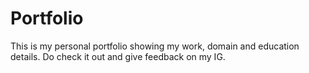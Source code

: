 # Portfolio
This is my personal portfolio showing my work, domain and education details.
Do check it out and give feedback on my IG.
